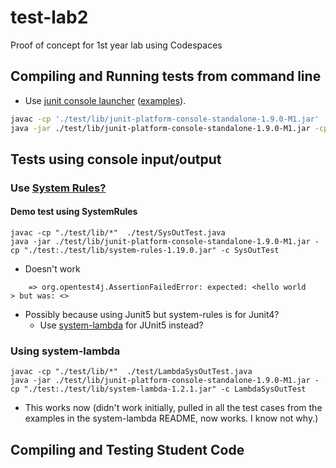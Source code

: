 # test-lab2
 Proof of concept for 1st year lab using Codespaces 


## Compiling and Running tests from command line
- Use [junit console launcher](https://junit.org/junit5/docs/current/user-guide/#running-tests-console-launcher) ([examples](https://mkyong.com/junit5/junit-5-consolelauncher-examples/)).
```sh
javac -cp './test/lib/junit-platform-console-standalone-1.9.0-M1.jar' ./test/ExampleJunitTest.java 
java -jar ./test/lib/junit-platform-console-standalone-1.9.0-M1.jar -cp './test' -c ExampleJunitTest
```


## Tests using console input/output
### Use [System Rules?](https://stefanbirkner.github.io/system-rules/)

#### Demo test using SystemRules
```
javac -cp "./test/lib/*"  ./test/SysOutTest.java
java -jar ./test/lib/junit-platform-console-standalone-1.9.0-M1.jar -cp "./test:./test/lib/system-rules-1.19.0.jar" -c SysOutTest
```
- Doesn't work
```
    => org.opentest4j.AssertionFailedError: expected: <hello world
> but was: <>
```
- Possibly because using Junit5 but system-rules is for Junit4?
  - Use [system-lambda](https://github.com/stefanbirkner/system-lambda) for JUnit5 instead?

### Using system-lambda
```
javac -cp "./test/lib/*"  ./test/LambdaSysOutTest.java
java -jar ./test/lib/junit-platform-console-standalone-1.9.0-M1.jar -cp "./test:./test/lib/system-lambda-1.2.1.jar" -c LambdaSysOutTest
```
- This works now (didn't work initially, pulled in all the test cases from the examples in the system-lambda README, now works. I know not why.)


## Compiling and Testing Student Code
